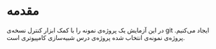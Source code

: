 # مقدمه

در این آزمایش یک پروژه‌ی نمونه را با کمک ابزار کنترل نسخه‌ی git
ایجاد می‌کنیم. پروژه‌ی نمونه‌ی انتخاب شده پروژه‌ی درس شبیه‌سازی کامپیوتری است.
